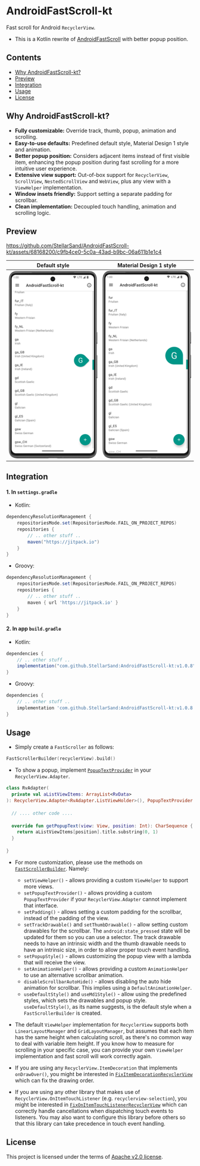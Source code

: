 # AndroidFastScroll-kt

Fast scroll for Android `RecyclerView`.

- This is a Kotlin rewrite of [AndroidFastScroll](https://github.com/zhanghai/AndroidFastScroll) with better popup position.


## Contents
- [Why AndroidFastScroll-kt?](#why-androidfastscroll-kt)
- [Preview](#preview)
- [Integration](#integration)
- [Usage](#usage)
- [License](#license)



## Why AndroidFastScroll-kt?
- **Fully customizable:** Override track, thumb, popup, animation and scrolling.
- **Easy-to-use defaults:** Predefined default style, Material Design 1 style and animation.
- **Better popup position:** Considers adjacent items instead of first visible item, enhancing the popup position during fast scrolling for a more intuitive user experience.
- **Extensive view support:** Out-of-box support for `RecyclerView`, `ScrollView`, `NestedScrollView` and `WebView`, plus any view with a `ViewHelper` implementation.
- **Window insets friendly:** Support setting a separate padding for scrollbar.
- **Clean implementation:** Decoupled touch handling, animation and scrolling logic.



## Preview

https://github.com/StellarSand/AndroidFastScroll-kt/assets/68168200/c9fb4ce0-5c0a-43ad-b9bc-06a611b1e1c4


| Default style | Material Design 1 style |
| - | - |
| <img src="assets/default_style.png" width="250" /> | <img src="assets/MD1_style.png" width="250" /> |



## Integration

#### 1. In `settings.gradle`
- Kotlin:
```gradle
dependencyResolutionManagement {
    repositoriesMode.set(RepositoriesMode.FAIL_ON_PROJECT_REPOS)
    repositories {
        // .. other stuff ..
        maven("https://jitpack.io")
    }
}
```

- Groovy:
```gradle
dependencyResolutionManagement {
    repositoriesMode.set(RepositoriesMode.FAIL_ON_PROJECT_REPOS)
    repositories {
        // .. other stuff ..
        maven { url 'https://jitpack.io' }
    }
}
```

#### 2. In app `build.gradle`
- Kotlin:
```gradle
dependencies {
    // .. other stuff ..
    implementation("com.github.StellarSand:AndroidFastScroll-kt:v1.0.8")
}
```

- Groovy:
```gradle
dependencies {
    // .. other stuff ..
    implementation 'com.github.StellarSand:AndroidFastScroll-kt:v1.0.8'
}
```



## Usage
- Simply create a `FastScroller` as follows:
```kotlin
FastScrollerBuilder(recyclerView).build()
```

- To show a popup, implement [`PopupTextProvider`](AndroidFastScroll-kt/src/main/java/me/stellarsand/android/fastscroll/PopupTextProvider.kt) in your `RecyclerView.Adapter`.
```kotlin
class RvAdapter(
  private val aListViewItems: ArrayList<RvData>
): RecyclerView.Adapter<RvAdapter.ListViewHolder>(), PopupTextProvider {

  // .... other code ....

  override fun getPopupText(view: View, position: Int): CharSequence {
    return aListViewItems[position].title.substring(0, 1)
  }

}
```

- For more customization, please use the methods on [`FastScrollerBuilder`](AndroidFastScroll-kt/src/main/java/me/stellarsand/android/fastscroll/FastScrollerBuilder.kt). Namely:
  - `setViewHelper()` - allows providing a custom `ViewHelper` to support more views.
  - `setPopupTextProvider()` - allows providing a custom `PopupTextProvider` if your `RecyclerView.Adapter` cannot implement that interface.
  - `setPadding()` - allows setting a custom padding for the scrollbar, instead of the padding of the view.
  - `setTrackDrawable()` and `setThumbDrawable()` - allow setting custom drawables for the scrollbar. The `android:state_pressed` state will be updated for them so you can use a selector. The track drawable needs to have an intrinsic width and the thumb drawable needs to have an intrinsic size, in order to allow proper touch event handling.
  - `setPopupStyle()` - allows customizing the popup view with a lambda that will receive the view.
  - `setAnimationHelper()` - allows providing a custom `AnimationHelper` to use an alternative scrollbar animation.
  - `disableScrollbarAutoHide()` - allows disabling the auto hide animation for scrollbar. This implies using a `DefaultAnimationHelper`.
  - `useDefaultStyle()` and `useMd1Style()` - allow using the predefined styles, which sets the drawables and popup style. `useDefaultStyle()`, as its name suggests, is the default style when a `FastScrollerBuilder` is created.

- The default `ViewHelper` implementation for `RecyclerView` supports both `LinearLayoutManager` and `GridLayoutManager`, but assumes that each item has the same height when calculating scroll, as there's no common way to deal with variable item height. If you know how to measure for scrolling in your specific case, you can provide your own `ViewHelper` implementation and fast scroll will work correctly again.

- If you are using any `RecyclerView.ItemDecoration` that implements `onDrawOver()`, you might be interested in [`FixItemDecorationRecyclerView`](AndroidFastScroll-kt/src/main/java/me/stellarsand/android/fastscroll/FixItemDecorationRecyclerView.kt) which can fix the drawing order.

- If you are using any other library that makes use of `RecyclerView.OnItemTouchListener` (e.g. `recyclerview-selection`), you might be interested in [`FixOnItemTouchListenerRecyclerView`](AndroidFastScroll-kt/src/main/java/me/stellarsand/android/fastscroll/FixOnItemTouchListenerRecyclerView.kt) which can correctly handle cancellations when dispatching touch events to listeners. You may also want to configure this library before others so that this library can take precedence in touch event handling.



## License
This project is licensed under the terms of [Apache v2.0 license](https://github.com/StellarSand/AndroidFastScroll-kt/blob/main/LICENSE).
